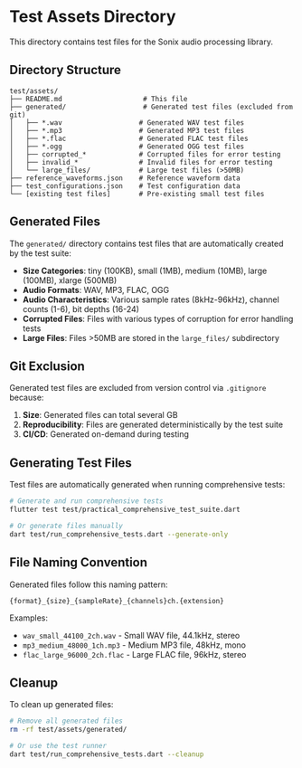 # Test Assets Directory

This directory contains test files for the Sonix audio processing library.

## Directory Structure

```
test/assets/
├── README.md                    # This file
├── generated/                   # Generated test files (excluded from git)
│   ├── *.wav                   # Generated WAV test files
│   ├── *.mp3                   # Generated MP3 test files  
│   ├── *.flac                  # Generated FLAC test files
│   ├── *.ogg                   # Generated OGG test files
│   ├── corrupted_*             # Corrupted files for error testing
│   ├── invalid_*               # Invalid files for error testing
│   └── large_files/            # Large test files (>50MB)
├── reference_waveforms.json    # Reference waveform data
├── test_configurations.json    # Test configuration data
└── [existing test files]       # Pre-existing small test files
```

## Generated Files

The `generated/` directory contains test files that are automatically created by the test suite:

- **Size Categories**: tiny (100KB), small (1MB), medium (10MB), large (100MB), xlarge (500MB)
- **Audio Formats**: WAV, MP3, FLAC, OGG
- **Audio Characteristics**: Various sample rates (8kHz-96kHz), channel counts (1-6), bit depths (16-24)
- **Corrupted Files**: Files with various types of corruption for error handling tests
- **Large Files**: Files >50MB are stored in the `large_files/` subdirectory

## Git Exclusion

Generated test files are excluded from version control via `.gitignore` because:

1. **Size**: Generated files can total several GB
2. **Reproducibility**: Files are generated deterministically by the test suite
3. **CI/CD**: Generated on-demand during testing

## Generating Test Files

Test files are automatically generated when running comprehensive tests:

```bash
# Generate and run comprehensive tests
flutter test test/practical_comprehensive_test_suite.dart

# Or generate files manually
dart test/run_comprehensive_tests.dart --generate-only
```

## File Naming Convention

Generated files follow this naming pattern:
```
{format}_{size}_{sampleRate}_{channels}ch.{extension}
```

Examples:
- `wav_small_44100_2ch.wav` - Small WAV file, 44.1kHz, stereo
- `mp3_medium_48000_1ch.mp3` - Medium MP3 file, 48kHz, mono
- `flac_large_96000_2ch.flac` - Large FLAC file, 96kHz, stereo

## Cleanup

To clean up generated files:

```bash
# Remove all generated files
rm -rf test/assets/generated/

# Or use the test runner
dart test/run_comprehensive_tests.dart --cleanup
```